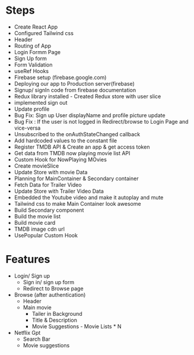 # Steps
- Create React App
- Configured Tailwind css
- Header
- Routing of App
- Login Formm Page
- Sign Up form
- Form Validation
- useRef Hooks
- Firebase setup (firebase.google.com)
- Deploying our app to Production server(firebase)
- Signup/ signIn code from firebase documentation
- Redux library installed - Created Redux store with user slice  
- implemented sign out
- Update profile
- Bug Fix: Sign up User displayName and profile picture update
- Bug Fix : If the user is not logged in Redirect/browse to Login Page and vice-versa
- Unsubscribed to the onAuthStateChanged callback
- Add hardcoded values to the constant file
- Register TMDB API & Create an app & get access token
- Get data from TMDB now playing movie list API
- Custom Hook for NowPlaying MOvies
- Create movieSlice
- Update Store with movie Data
- Planning for MainContainer & Secondary container
- Fetch Data for Trailer Video
- Update Store with Trailer Video Data
- Embedded the Youtube video and make it autoplay and mute
- Tailwind css to make Main Container look awesome
- Build Secondary component
- Build the movie list
- Build movie card
- TMDB image cdn url
- UsePopular Custom Hook



# Features
- Login/ Sign up
     - Sign in/ sign up form
     - Redirect to Browse page
- Browse (after authentication)
     - Header
     - Main movie
        - Tailer in Background
        - Title & Description
        - Movie Suggestions
              - Movie Lists * N
- Netflix Gpt
     - Search Bar
     - Movie suggestions
     
